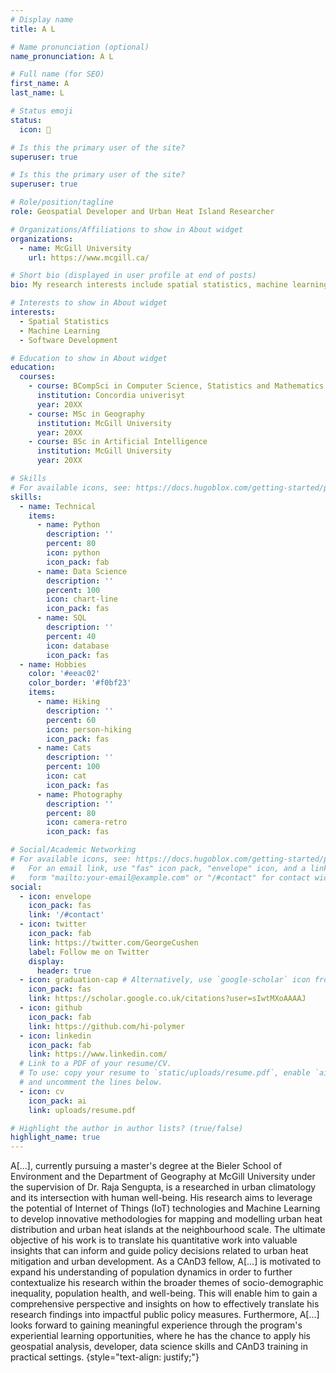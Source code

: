 ```yaml
---
# Display name
title: A L

# Name pronunciation (optional)
name_pronunciation: A L

# Full name (for SEO)
first_name: A
last_name: L

# Status emoji
status:
  icon: 🌿

# Is this the primary user of the site?
superuser: true

# Is this the primary user of the site?
superuser: true

# Role/position/tagline
role: Geospatial Developer and Urban Heat Island Researcher

# Organizations/Affiliations to show in About widget
organizations:
  - name: McGill University 
    url: https://www.mcgill.ca/

# Short bio (displayed in user profile at end of posts)
bio: My research interests include spatial statistics, machine learning and its application in spatial sciences. 

# Interests to show in About widget
interests:
  - Spatial Statistics
  - Machine Learning
  - Software Development

# Education to show in About widget
education:
  courses:
    - course: BCompSci in Computer Science, Statistics and Mathematics
      institution: Concordia univerisyt
      year: 20XX
    - course: MSc in Geography
      institution: McGill University
      year: 20XX
    - course: BSc in Artificial Intelligence
      institution: McGill University
      year: 20XX

# Skills
# For available icons, see: https://docs.hugoblox.com/getting-started/page-builder/#icons
skills:
  - name: Technical
    items:
      - name: Python
        description: ''
        percent: 80
        icon: python
        icon_pack: fab
      - name: Data Science
        description: ''
        percent: 100
        icon: chart-line
        icon_pack: fas
      - name: SQL
        description: ''
        percent: 40
        icon: database
        icon_pack: fas
  - name: Hobbies
    color: '#eeac02'
    color_border: '#f0bf23'
    items:
      - name: Hiking
        description: ''
        percent: 60
        icon: person-hiking
        icon_pack: fas
      - name: Cats
        description: ''
        percent: 100
        icon: cat
        icon_pack: fas
      - name: Photography
        description: ''
        percent: 80
        icon: camera-retro
        icon_pack: fas

# Social/Academic Networking
# For available icons, see: https://docs.hugoblox.com/getting-started/page-builder/#icons
#   For an email link, use "fas" icon pack, "envelope" icon, and a link in the
#   form "mailto:your-email@example.com" or "/#contact" for contact widget.
social:
  - icon: envelope
    icon_pack: fas
    link: '/#contact'
  - icon: twitter
    icon_pack: fab
    link: https://twitter.com/GeorgeCushen
    label: Follow me on Twitter
    display:
      header: true
  - icon: graduation-cap # Alternatively, use `google-scholar` icon from `ai` icon pack
    icon_pack: fas
    link: https://scholar.google.co.uk/citations?user=sIwtMXoAAAAJ
  - icon: github
    icon_pack: fab
    link: https://github.com/hi-polymer
  - icon: linkedin
    icon_pack: fab
    link: https://www.linkedin.com/
  # Link to a PDF of your resume/CV.
  # To use: copy your resume to `static/uploads/resume.pdf`, enable `ai` icons in `params.yaml`,
  # and uncomment the lines below.
  - icon: cv
    icon_pack: ai
    link: uploads/resume.pdf

# Highlight the author in author lists? (true/false)
highlight_name: true
---
```


A[...], currently pursuing a master's degree at the Bieler School of Environment and the Department of Geography at McGill University under the supervision of Dr. Raja Sengupta, is a researched in urban climatology and its intersection with human well-being. His research aims to leverage the potential of Internet of Things (IoT) technologies and Machine Learning to develop innovative methodologies for mapping and modelling urban heat distribution and urban heat islands at the neighbourhood scale. The ultimate objective of his work is to translate his quantitative work into valuable insights that can inform and guide policy decisions related to urban heat mitigation and urban development. As a CAnD3 fellow, A[...] is motivated to expand his understanding of population dynamics in order to further contextualize his research within the broader themes of socio-demographic inequality, population health, and well-being. This will enable him to gain a comprehensive perspective and insights on how to effectively translate his research findings into impactful public policy measures. Furthermore, A[...] looks forward to gaining meaningful experience through the program's experiential learning opportunities, where he has the chance to apply his geospatial analysis, developer, data science skills and CAnD3 training in practical settings.
{style="text-align: justify;"}
